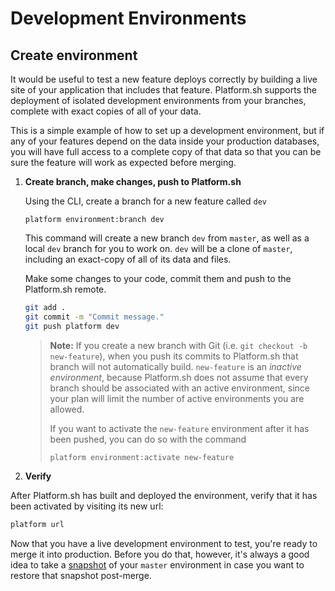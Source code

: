 # Development Environments

## Create environment

It would be useful to test a new feature deploys correctly by building a live site of your application that includes that feature. Platform.sh supports the deployment of isolated development environments from your branches, complete with exact copies of all of your data.

This is a simple example of how to set up a development environment, but if any of your features depend on the data inside your production databases, you will have full access to a complete copy of that data so that you can be sure the feature will work as expected before merging.

<asciinema-player src="/videos/asciinema/branch.cast" preload=1 autoplay=1 loop=1></asciinema-player>

1. **Create branch, make changes, push to Platform.sh**

    Using the CLI, create a branch for a new feature called `dev`

    ```
    platform environment:branch dev
    ```

    This command will create a new branch `dev` from `master`, as well as a local `dev` branch for you to work on. `dev` will be a clone of `master`, including an exact-copy of all of its data and files.

    Make some changes to your code, commit them and push to the Platform.sh remote.

    ```bash
    git add .
    git commit -m "Commit message."
    git push platform dev
    ```

    > **Note:** If you create a new branch with Git (i.e. `git checkout -b new-feature`), when you push its commits to Platform.sh that branch will not automatically build. `new-feature` is an *inactive environment*, because Platform.sh does not assume that every branch should be associated with an active environment, since your plan will limit the number of active environments you are allowed.
    >
    > If you want to activate the `new-feature` environment after it has been pushed, you can do so with the command
    >
    > ```
    > platform environment:activate new-feature
    > ```

2. **Verify**

  After Platform.sh has built and deployed the environment, verify that it has been activated by visiting its new url:

  ```bash
  platform url
  ```

Now that you have a live development environment to test, you're ready to merge it into production. Before you do that, however, it's always a good idea to take a [snapshot](/administration/snapshot-and-restore.md) of your `master` environment in case you want to restore that snapshot post-merge.

<div id = "buttons"></div>

<script>
$(document).ready(function(){
  var navNextText = "I have created and activated a development environment";
  var navButtons = {type: "navigation", prev: getPathObj("prev"), next: getPathObj("next", navNextText), div: "buttons"};
  makeButton(navButtons);
});
</script>
